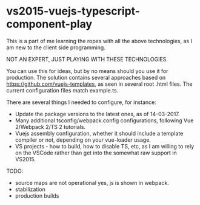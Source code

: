 # vs2015-vuejs-typescript-component-play

This is a part of me learning the ropes with all the above technologies, as I am new to the client side programming.

NOT AN EXPERT, JUST PLAYING WITH THESE TECHNOLOGIES.

You can use this for ideas, but by no means should you use it for production.
The solution contains several approaches based on https://github.com/vuejs-templates, as seen in several root .html files.
The current configuration files match example.ts.

There are several things I needed to configure, for instance: 
- Update the package versions to the latest ones, as of 14-03-2017.
- Many additional tsconfig/webpack.config configurations, following Vue 2/Webpack 2/TS 2 tutorials.
- Vuejs assembly configuration, whether it should include a template compiler or not, depending on your vue-loader usage. 
- VS projects - how to build, how to disable TS, etc, as I am willing to rely on the VSCode rather than get into the somewhat raw support in VS2015.

TODO: 
- source maps are not operational yes, js is shown in webpack.
- stabilization 
- production builds



